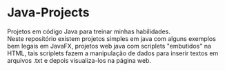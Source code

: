 # Java-Projects
Projetos em código Java para treinar minhas habilidades.<br>
Neste repositório existem projetos simples em java com alguns exemplos bem legais em JavaFX, projetos web java com scriplets "embutidos" na HTML, tais scriplets 
fazem a manipulação de dados para inserir textos em arquivos .txt e depois visualiza-los na página web.

